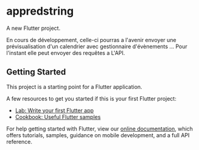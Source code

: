 # appredstring

A new Flutter project.

En cours de développement, celle-ci pourras a l'avenir envoyer une prévisualisation d'un calendrier avec gestionnaire d'évènements ... 
Pour l'instant elle peut envoyer des requêtes a L'API.

## Getting Started

This project is a starting point for a Flutter application.

A few resources to get you started if this is your first Flutter project:

- [Lab: Write your first Flutter app](https://flutter.dev/docs/get-started/codelab)
- [Cookbook: Useful Flutter samples](https://flutter.dev/docs/cookbook)

For help getting started with Flutter, view our
[online documentation](https://flutter.dev/docs), which offers tutorials,
samples, guidance on mobile development, and a full API reference.
